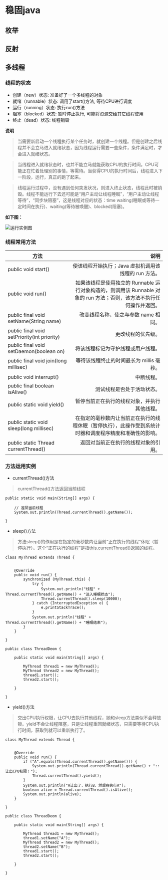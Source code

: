 # 稳固java

## 枚举

## 反射

## 多线程

### 线程的状态

- 创建（new）状态: 准备好了一个多线程的对象
- 就绪（runnable）状态: 调用了start()方法, 等待CPU进行调度
- 运行（running）状态: 执行run()方法
- 阻塞（blocked）状态: 暂时停止执行, 可能将资源交给其它线程使用
- 终止（dead）状态: 线程销毁

**说明**

> 当需要新启动一个线程执行某个任务时，就创建一个线程。但是创建之后线程并不会立马进入就绪状态，因为线程运行需要一些条件，条件满足时，才会进入就绪状态。

> 当线程进入就绪状态时，也并不能立马就能获取CPU的执行时间，CPU可能正在忙着处理别的事情，等需待。当获得CPU的执行时间后，线程进入下一阶段，运行，真正的跑了起来。

> 线程运行过程中，没有遇到任何突发状况，则进入终止状态，线程此时被销毁。线程不能运行下去还可能是“用户主动让线程睡眠”，“用户主动让线程等待”，“同步块阻塞”，这是线程对应的状态：time waiting(睡眠或等待一定时间在执行)、waiting(等待被唤醒)、blocked(阻塞)。

**如下图：**

![运行实例图](https://github.com/handexing/javaCoreSkill/tree/master/img/thread_running.png)

### 线程常用方法

| 方法    | 说明   |
| -------    | -----:  |
|   public void start()   | 使该线程开始执行；Java 虚拟机调用该线程的 run 方法。 |
|   public void run()   | 如果该线程是使用独立的 Runnable 运行对象构造的，则调用该 Runnable 对象的 run 方法；否则，该方法不执行任何操作并返回。 |
|   public final void setName(String name)   | 改变线程名称，使之与参数 name 相同。 |
|   public final void setPriority(int priority)   | 更改线程的优先级。 |
|   public final void setDaemon(boolean on)   | 将该线程标记为守护线程或用户线程。 |
|   public final void join(long millisec)   | 等待该线程终止的时间最长为 millis 毫秒。 |
|   public void interrupt()   | 中断线程。 |
|   public final boolean isAlive()   | 测试线程是否处于活动状态。 |
|   public static void yield()   | 暂停当前正在执行的线程对象，并执行其他线程。 |
|   public static void sleep(long millisec)   | 在指定的毫秒数内让当前正在执行的线程休眠（暂停执行），此操作受到系统计时器和调度程序精度和准确性的影响。 |
|   public static Thread currentThread()   | 返回对当前正在执行的线程对象的引用。 |


### 方法运用实例

- currentThread()方法

> currentThread()方法返回当前线程

```
public static void main(String[] args) {

	// 返回当前线程
	System.out.println(Thread.currentThread().getName());

}
```

- sleep()方法

> 方法sleep()的作用是在指定的毫秒数内让当前“正在执行的线程”休眠（暂停执行）。这个“正在执行的线程”是指this.currentThread()返回的线程。


```
class MyThread extends Thread {
	

	@Override
	public void run() {
		synchronized (MyThread.this) {
			try {
				System.out.println("线程" + Thread.currentThread().getName() + "进入睡眠状态");
				Thread.currentThread().sleep(10000);
			} catch (InterruptedException e) {
				e.printStackTrace();
			}
			System.out.println("线程" + Thread.currentThread().getName() + "睡眠结束");
		}
	}
	
}

public class ThreadDeom {

	public static void main(String[] args) {

		MyThread thread1 = new MyThread();
		MyThread thread2 = new MyThread();
		thread1.start();
		thread2.start();

	}

}
```

- yield()方法

> 交出CPU执行权限，让CPU去执行其他线程，她和sleep方法类似不会释放锁。yield不会让线程阻塞，只是让线程重回就绪状态，只需要等待CPU执行时间，获取到就可以重新执行了。

```
class MyThread extends Thread {
	

	@Override
	public void run() {
		if ("A".equals(Thread.currentThread().getName())) {
			System.out.println(Thread.currentThread().getName() + "::让出CPU权限！");
			Thread.currentThread().yield();
		}
		System.out.println("A让出了，执行B，然后在执行A");
		boolean alive = Thread.currentThread().isAlive();
		System.out.println(alive);
	}
	
}

public class ThreadDeom {

	public static void main(String[] args) {

		MyThread thread1 = new MyThread();
		thread1.setName("A");
		MyThread thread2 = new MyThread();
		thread2.setName("B");
		thread1.start();
		thread2.start();

	}

}
```
















